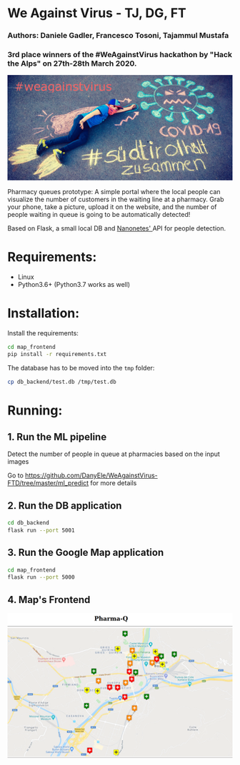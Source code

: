 # We Against Virus - TJ, DG, FT
### Authors: Daniele Gadler, Francesco Tosoni, Tajammul Mustafa

### 3rd place winners of the #WeAgainstVirus hackathon by "Hack the Alps" on 27th-28th March 2020. 

![We Against Virus](./weagainstvirus-header-cropped-3.png)

Pharmacy queues prototype:
A simple portal where the local people can visualize the number of customers in the waiting line at a pharmacy.
Grab your phone, take a picture, upload it on the website, and the number of people waiting in queue is going
to be automatically detected!

Based on Flask, a small local DB and <a href="https://nanonets.com/"> Nanonetes' </a> API for people detection. 

# Requirements:
- Linux
- Python3.6+ (Python3.7 works as well)

# Installation:

Install the requirements:

```bash
cd map_frontend
pip install -r requirements.txt
```

The database has to be moved into the `tmp` folder:

```bash
cp db_backend/test.db /tmp/test.db
```

# Running:

## 1. Run the ML pipeline

Detect the number of people in queue at pharmacies based on the input images

Go to https://github.com/DanyEle/WeAgainstVirus-FTD/tree/master/ml_predict for more details


## 2. Run the DB application

```bash
cd db_backend
flask run --port 5001
```

## 3. Run the Google Map application

```bash
cd map_frontend
flask run --port 5000
```

## 4. Map's Frontend

![Bolzano Pharmacies](./bolzano_pharmacies.png)



